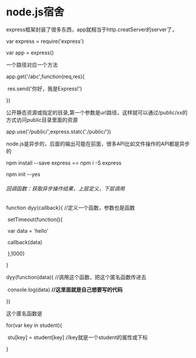 # node.js宿舍

express框架封装了很多东西，app就相当于http.creatServer的server了，

var express = require('express')

var app = express()

一个路径对应一个方法

app.get('/abc',function(req,res){

​	res.send('你好，我是Express!')

})

公开静态资源或指定的目录,第一个参数是url路径，这样就可以通过/public/xx的方式访问public目录里面的资源

app.use('/public/',express.statc('./public/'))

node.js是异步的，后面的输出可能在前面，很多API比如文件操作的API都是异步的

npm install --save express  == npm i -S express

npm init --yes

###### 回调函数：获取异步操作结果，上层定义，下层调用

function dyy(callback){    //定义一个函数，参数也是函数

​	setTimeout(function(){

​	var data = 'hello'

​	callback(data)

​	},1000)

}

dyy(function(data){        //调用这个函数，把这个匿名函数传进去

​	console.log(data)    **//这里面就是自己想要写的代码**

})

这个匿名函数是

for(var key in student){

​	stu[key] = student[key]  //key就是一个student的属性或下标

}

